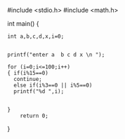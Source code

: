 #include <stdio.h>
#include <math.h>

int main()
{     
    
    int a,b,c,d,x,i=0;
    
    
    printf("enter a  b c d x \n ");
    
    for (i=0;i<=100;i++)
    { if(i%15==0)
      continue;
      else if(i%3==0 || i%5==0)
      printf("%d ",i);
    
    
    }
        return 0;
}        
    


